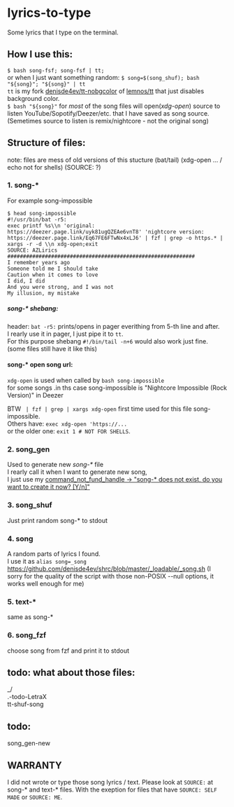 # lyrics-to-type
Some lyrics that I type on the terminal.

## How I use this:
`$ bash song-fsf; song-fsf | tt;`<br>
or when I just want something random: `$ song=$(song_shuf); bash "${song}"; "${song}" | tt`<br>
`tt` is my fork [denisde4ev/tt-nobgcolor](https://github.com/denisde4ev/tt-nobgcolor) of [lemnos/tt](https://github.com/lemnos/tt) that just disables background color. <br>
`$ bash "${song}"` for *most* of the song files will open(*xdg-open*) source to listen YouTube/Sopotify/Deezer/etc. that I have saved as song source. (Semetimes source to listen is remix/nightcore - not the original song)<br>


## Structure of files:

note: files are mess of old versions of this stucture (bat/tail) (xdg-open ... / echo not for shells) (SOURCE: ?)

### 1. song-\*
For example song-impossible
```
$ head song-impossible
#!/usr/bin/bat -r5:
exec printf %s\\n 'original: https://deezer.page.link/uyk81ugQZEAe6vnT8' 'nightcore version: https://deezer.page.link/Eq67FE6FTwNx4xLJ6' | fzf | grep -o https.* | xargs -r -d \\n xdg-open;exit
SOURCE: AZLirics
############################################################
I remember years ago
Someone told me I should take
Caution when it comes to love
I did, I did
And you were strong, and I was not
My illusion, my mistake
```

##### song-\* shebang:
header: `bat -r5:` prints/opens in pager everithing from 5-th line and after.<br>
I rearly use it in pager, I just pipe it to `tt`.<br>
For this purpose shebang `#!/bin/tail -n+6` would also work just fine. (some files still have it like this)<br>


#### song-\* open song url:
`xdg-open` is used when called by `bash song-impossible`<br>
for some songs .in ths case song-impossible is "Nightcore Impossible (Rock Version)" in Deezer<br>

BTW ` | fzf | grep | xargs xdg-open` first time used for this file song-impossible.<br>
Others have: `exec xdg-open 'https://...`<br>
or the older one: `exit 1 # NOT FOR SHELLS`.<br>

### 2. song_gen
Used to generate new *song-\** file<br>
I rearly call it when I want to generate new song,<br>
I just use my [command_not_fund_handle -> "song-* does not exist, do you want to create it now? [Y/n]"](https://github.com/denisde4ev/shrc/blob/b7cdfd873620816c95203297927a89b2febda8cf//__sourceable/command_not_found_handle#L128)<br>

### 3. song_shuf
Just print random song-* to stdout<br>

### 4. song
A random parts of lyrics I found.<br>
I use it as `alias song=_song` https://github.com/denisde4ev/shrc/blob/master/_loadable/_song.sh (I sorry for the quality of the script with those non-POSIX --null options, it works well enough for me)<br>

### 5. text-\*
same as song-\*

### 6. song_fzf
choose song from fzf and print it to stdout




## todo: what about those files:
_/<br>
.-todo-LetraX<br>
tt-shuf-song<br>

## todo:
song_gen-new




## WARRANTY
I did not wrote or type those song lyrics / text. Please look at `SOURCE:` at song-\* and text-\* files.
With the exeption for files that have `SOURCE: SELF MADE` or `SOURCE: ME`.

